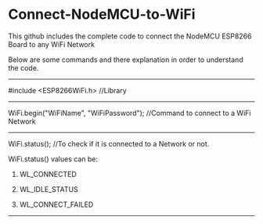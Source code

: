 # Connect-NodeMCU-to-WiFi
This github includes the complete code to connect the NodeMCU ESP8266 Board to any WiFi Network

Below are some commands and there explanation in order to understand the code.

_______________________________________________________________________________

#include <ESP8266WiFi.h>      //Library
_______________________________________________________________________________

WiFi.begin("WiFiName", "WiFiPassword");     //Command to connect to a WiFi Network
_______________________________________________________________________________

WiFi.status();      //To check if it is connected to a Network or not.

WiFi.status() values can be: 

1) WL_CONNECTED	

2) WL_IDLE_STATUS

3) WL_CONNECT_FAILED		
____________________
